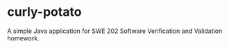 # curly-potato
A simple Java application for SWE 202 Software Verification and Validation homework.
